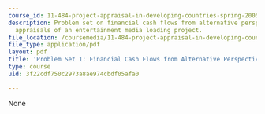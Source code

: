 ```yaml
---
course_id: 11-484-project-appraisal-in-developing-countries-spring-2005
description: Problem set on financial cash flows from alternative perspectives and
  appraisals of an entertainment media loading project.
file_location: /coursemedia/11-484-project-appraisal-in-developing-countries-spring-2005/3f22cdf750c2973a8ae974cbdf05afa0_ps01.pdf
file_type: application/pdf
layout: pdf
title: 'Problem Set 1: Financial Cash Flows from Alternative Perspectives'
type: course
uid: 3f22cdf750c2973a8ae974cbdf05afa0

---
```

None